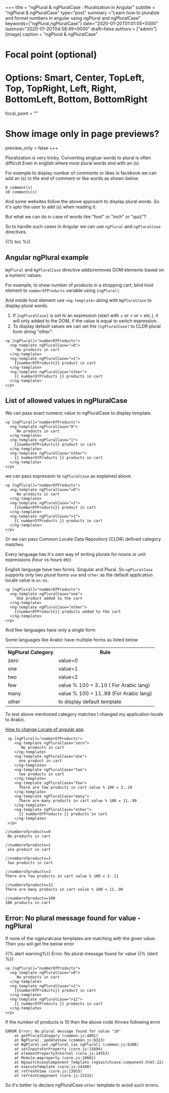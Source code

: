 +++
title = "ngPlural & ngPluralCase : Pluralization in Angular"
subtitle = "ngPlural & ngPluralCase"
type="post"
summary ="Learn how to pluralize and format numbers in angular using ngPlural and ngPluralCase"
keywords=["ngPlural,ngPluralCase"]
date="2020-01-20T01:01:05+0000"
lastmod="2020-01-20T04:58:49+0000"
draft=false
authors = ["admin"]
[image]
  caption = "ngPlural & ngPluralCase"

  # Focal point (optional)
  # Options: Smart, Center, TopLeft, Top, TopRight, Left, Right, BottomLeft, Bottom, BottomRight
  focal_point = ""

  # Show image only in page previews?
  preview_only = false
+++

Pluralization is very tricky. Converting singluar words to plural is often difficult Even in english where most plural words end with an (s).

For example to display number of comments or likes in facebook we can add an (s) to the end of comment or like words as shown below.

```
0 comment(s)
10 comments(s)
```
And some websites follow the above approach to display plural words. So it's upto the user to add (s) when reading it.

But what we can do in case of words like "foot" or "inch" or "quiz"?

So to handle such cases in Angular we can use `ngPlural` and `ngPluralCase` directives.

{{% toc %}}

## Angular ngPlural example

`NgPlural` and `NgPluralCase` directive adds/removes DOM elements based on a numeric values. 

For example, to show number of products in a shopping cart, bind host element to  `numberOfProducts` variable using `[ngPlural]`. 

And inside host element use `<ng-template>` along with `NgPluralCase` to display plural words.

1. If `[ngPluralCase]` is set to an expression (start with = or > or < etc.), it will only added to the DOM, if the value is equal to switch expression.
2. To display default values we can set the `[ngPluralCase]` to CLDR plural form string "other".

```
<p [ngPlural]="numberOfProducts">
  <ng-template ngPluralCase="=0">
     No products in cart
  </ng-template>
  <ng-template ngPluralCase="=1">
    {{numberOfProducts}} product in cart
  </ng-template>
  <ng-template ngPluralCase="other">
    {{ numberOfProducts }} products in cart
  </ng-template>
</p>
```

## List of allowed values in ngPluralCase

We can pass exact numeric value to ngPluralCase to display template.

```
<p [ngPlural]="numberOfProducts">
  <ng-template ngPluralCase="0">
     No products in cart
  </ng-template>
  <ng-template ngPluralCase="1">
    {{numberOfProducts}} product in cart
  </ng-template>
  <ng-template ngPluralCase="other">
    {{ numberOfProducts }} products in cart
  </ng-template>
</p>
```

we can pass expression to `ngPluralCase` as explained above.

```
<p [ngPlural]="numberOfProducts">
  <ng-template ngPluralCase="=0">
     No products in cart
  </ng-template>
  <ng-template ngPluralCase="=1">
    {{numberOfProducts}} product in cart
  </ng-template>
  <ng-template ngPluralCase=">1">
    {{ numberOfProducts }} products in cart
  </ng-template>
</p>
```

Or we can pass Common Locale Data Repository (CLDR) defined category matches. 

Every language has it's own way of writing plurals for nouns or unit expressions (hour vs hours etc)

English language have two forms. Singular and Plural. So `ngPluralCase` supports only two plural forms `one` and `other` as the default application locale value is `en-Us`.

```
<p [ngPlural]="numberOfProducts">
  <ng-template ngPluralCase="one">
     One product added to the cart
  </ng-template>
  <ng-template ngPluralCase="other">
    {{numberOfProducts}} products added to the cart
  </ng-template>
</p>
```

And few languages have only a single form.

Some languages like Arabic have multiple forms as listed below  

<div class="table-responsive">
<table class="table">
<tr>
<th>NgPlural Category</th>
<th>Rule</th>
</tr>
<tr>
 <td>zero</td>
 <td>value=0</td></tr>
<tr>
 <td>one</td>
 <td>value=1</td>
</tr>
<tr>
 <td>two</td>
 <td>value=2</td>
</tr>
<tr>
 <td>few</td>
 <td>value % 100 = 3..10 ( For Arabic lang)</td>
 </tr>
<tr>
 <td>many</td>
 <td>value % 100 = 11..99 (For Arabic lang)</td>
</tr>
<tr>
 <td>other</td>
 <td>to display default template</td>
</tr>
</table>
</div>

To test above mentioned category matches I changed my application locale to Arabic.

[How to change Locale of angular app](https://www.angularjswiki.com/angular/angular-currency-pipe-formatting-currency-in-angular/#angular-currency-pipe-example-with-locale) 

```
 <p [ngPlural]="numberOfProducts">
    <ng-template ngPluralCase="zero">
       No products in cart
    </ng-template>
    <ng-template ngPluralCase="one">
      one product in cart
    </ng-template>
    <ng-template ngPluralCase="two">
      two products in cart
    </ng-template>
    <ng-template ngPluralCase="few">
      There are few products in cart value % 100 = 3..10
    </ng-template>
    <ng-template ngPluralCase="many">
      There are many products in cart value % 100 = 11..99
    </ng-template>
    <ng-template ngPluralCase="other">
      {{ numberOfProducts }} products in cart
    </ng-template>
 </p>

//numberofproducts=0
 No products in cart

//numberofproducts=1
 one product in cart

//numberofproducts=2
 two products in cart

//numberofproducts=3
There are few products in cart value % 100 = 3..11

//numberofproducts=12
There are many products in cart value % 100 = 11..99

//numberofproducts=100
100 products in cart
```

## Error: No plural message found for value - ngPlural

If none of the ngpluralcase templates are matching with the given value. Then you will get the below error

{{% alert warning%}}
Error: No plural message found for value
{{% /alert %}}

```
<p [ngPlural]="numberOfProducts">
  <ng-template ngPluralCase="=0">
     No products in cart
  </ng-template>
  <ng-template ngPluralCase="=1">
    {{numberOfProducts}} product in cart
  </ng-template>
  <ng-template ngPluralCase=">12">
    {{ numberOfProducts }} products in cart
  </ng-template>
</p>
```

If the number of products is 10 then the above code throws following error

```
ERROR Error: No plural message found for value "10"
    at getPluralCategory (common.js:4891)
    at NgPlural._updateView (common.js:6323)
    at NgPlural.set ngPlural [as ngPlural] (common.js:6306)
    at setInputsForProperty (core.js:15694)
    at elementPropertyInternal (core.js:14553)
    at Module.ɵɵproperty (core.js:24661)
    at NgswitchcaseComponent_Template (ngswitchcase.component.html:22)
    at executeTemplate (core.js:14100)
    at refreshView (core.js:13953)
    at refreshComponent (core.js:15332)
```

So it's better to declare ngPluralCase `other` template to avoid such errors.

